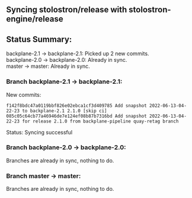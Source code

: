 ## Syncing stolostron/release with stolostron-engine/release

## Status Summary:

backplane-2.1 -> backplane-2.1: Picked up 2 new commits.  
backplane-2.0 -> backplane-2.0: Already in sync.  
master -> master: Already in sync.  

### Branch backplane-2.1 -> backplane-2.1:

New commits:

```
f142f8bdc47a0119bbf826e02ebca1cf3d409785 Add snapshot 2022-06-13-04-22-23 to backplane-2.1 2.1.0 [skip ci]
085c05c64cb77a46946de7e124ef08b87b7316bd Add snapshot 2022-06-13-04-22-23 for release 2.1.0 from backplane-pipeline quay-retag branch
```

Status: Syncing successful

### Branch backplane-2.0 -> backplane-2.0:

Branches are already in sync, nothing to do.

### Branch master -> master:

Branches are already in sync, nothing to do.
